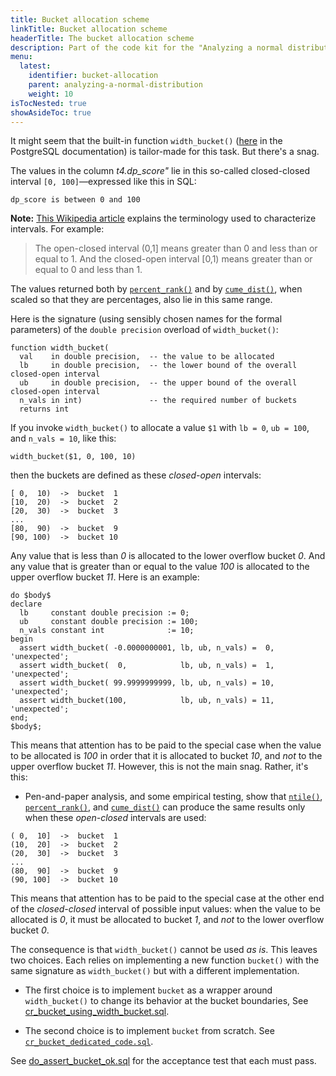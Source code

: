```yaml
---
title: Bucket allocation scheme
linkTitle: Bucket allocation scheme
headerTitle: The bucket allocation scheme
description: Part of the code kit for the "Analyzing a normal distribution" section within the YSQL window fucntions documentation.
menu:
  latest:
    identifier: bucket-allocation
    parent: analyzing-a-normal-distribution
    weight: 10
isTocNested: true
showAsideToc: true
---
```


It might seem that the built-in function `width_bucket()` ([here](https://www.postgresql.org/docs/11/functions-math.html#FUNCTIONS-MATH-FUNC-TABLE) in the PostgreSQL documentation) is tailor-made for this task. But there's a snag.

The values in the column _t4.dp_score"_ lie in this so-called closed-closed interval `[0, 100]`—expressed like this in SQL:
```
dp_score is between 0 and 100
```
**Note:** [This Wikipedia article](https://en.wikipedia.org/wiki/Interval_(mathematics)) explains the terminology used to characterize intervals. For example:

> The open-closed interval (0,1] means greater than 0 and less than or equal to 1. And the closed-open interval [0,1) means greater than or equal to 0 and less than 1.

The values returned both by [`percent_rank()`](../../function-syntax-semantics/percent-rank-cume-dist-ntile/#percent-rank) and by [`cume_dist()`](../../function-syntax-semantics/percent-rank-cume-dist-ntile/#cume-dist), when scaled so that they are percentages, also lie in this same range.

Here is the signature (using sensibly chosen names for the formal parameters) of the `double precision` overload of `width_bucket()`:
```
function width_bucket(
  val    in double precision,  -- the value to be allocated
  lb     in double precision,  -- the lower bound of the overall closed-open interval
  ub     in double precision,  -- the upper bound of the overall closed-open interval
  n_vals in int)               -- the required number of buckets
  returns int
```

If you invoke `width_bucket()` to allocate a value `$1` with `lb = 0`, `ub = 100`, and `n_vals = 10`,  like this:

```
width_bucket($1, 0, 100, 10)
```
then the buckets are defined as these _closed-open_ intervals:
```
[ 0,  10)  ->  bucket  1
[10,  20)  ->  bucket  2
[20,  30)  ->  bucket  3
...
[80,  90)  ->  bucket  9
[90, 100)  ->  bucket 10
```
Any value that is less than _0_ is allocated to the lower overflow bucket _0_. And any value that is greater than or equal to the value _100_ is allocated to the upper overflow bucket _11_.
Here is an example:

```postgresql
do $body$
declare
  lb     constant double precision := 0;
  ub     constant double precision := 100;
  n_vals constant int              := 10;
begin
  assert width_bucket( -0.0000000001, lb, ub, n_vals) =  0, 'unexpected';
  assert width_bucket(  0,            lb, ub, n_vals) =  1, 'unexpected';
  assert width_bucket( 99.9999999999, lb, ub, n_vals) = 10, 'unexpected';
  assert width_bucket(100,            lb, ub, n_vals) = 11, 'unexpected';
end;
$body$;
```

This means that attention has to be paid to the special case when the value to be allocated is _100_ in order that it is allocated to bucket _10_, and _not_ to the upper overflow bucket _11_. However, this is not the main snag. Rather, it's this:

- Pen-and-paper analysis, and some empirical testing, show that [`ntile()`](../../function-syntax-semantics/percent-rank-cume-dist-ntile/#ntile), [`percent_rank()`](../../function-syntax-semantics/percent-rank-cume-dist-ntile/#percent-rank), and [`cume_dist()`](../../function-syntax-semantics/percent-rank-cume-dist-ntile/#cume-dist) can produce the same results only when these _open-closed_ intervals are used:

```
( 0,  10]  ->  bucket  1
(10,  20]  ->  bucket  2
(20,  30]  ->  bucket  3
...
(80,  90]  ->  bucket  9
(90, 100]  ->  bucket 10
```
This means that attention has to be paid to the special case at the other end of the _closed-closed_ interval of possible input values: when the value to be allocated is _0_, it must be allocated to bucket _1_, and _not_ to the lower overflow bucket _0_.

The consequence is that `width_bucket()` cannot be used _as is_. This leaves two choices. Each relies on implementing a new function `bucket()` with the same signature as `width_bucket()` but with a different implementation.

- The first choice is to implement `bucket` as a wrapper around `width_bucket()` to change its behavior at the bucket boundaries, See [cr_bucket_using_width_bucket.sql](../cr-bucket-using-width-bucket/).

- The second choice is to implement `bucket` from scratch. See [`cr_bucket_dedicated_code.sql`](../cr-bucket-dedicated-code/).

See [do_assert_bucket_ok.sql](../do-assert-bucket-ok/) for the acceptance test that each must pass.
